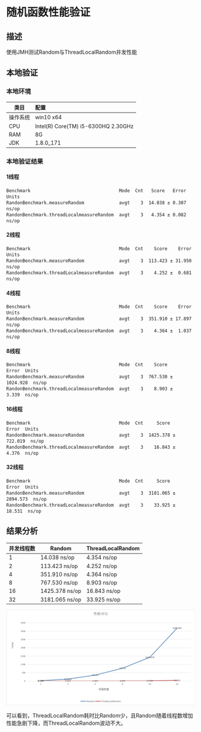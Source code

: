 # 随机函数性能验证

## 描述

使用JMH测试Random与ThreadLocalRandom并发性能



## 本地验证

### 本地环境

| 类目     | 配置                                |
| -------- | :---------------------------------- |
| 操作系统 | win10 x64                           |
| CPU      | Intel(R) Core(TM) i5-6300HQ 2.30GHz |
| RAM      | 8G                                  |
| JDK      | 1.8.0_171                           |



### 本地验证结果

#### 1线程

```
Benchmark                                 Mode  Cnt   Score   Error  Units
RandonBenchmark.measureRandom             avgt    3  14.038 ± 0.307  ns/op
RandonBenchmark.threadLocalmeasureRandom  avgt    3   4.354 ± 0.082  ns/op
```



#### 2线程

```
Benchmark                                 Mode  Cnt    Score    Error  Units
RandonBenchmark.measureRandom             avgt    3  113.423 ± 31.950  ns/op
RandonBenchmark.threadLocalmeasureRandom  avgt    3    4.252 ±  0.681  ns/op
```



#### 4线程

```
Benchmark                                 Mode  Cnt    Score    Error  Units
RandonBenchmark.measureRandom             avgt    3  351.910 ± 17.897  ns/op
RandonBenchmark.threadLocalmeasureRandom  avgt    3    4.364 ±  1.037  ns/op
```



#### 8线程

```
Benchmark                                 Mode  Cnt    Score      Error  Units
RandonBenchmark.measureRandom             avgt    3  767.530 ± 1024.928  ns/op
RandonBenchmark.threadLocalmeasureRandom  avgt    3    8.903 ±    3.339  ns/op
```



#### 16线程

```
Benchmark                                 Mode  Cnt     Score     Error  Units
RandonBenchmark.measureRandom             avgt    3  1425.378 ± 722.019  ns/op
RandonBenchmark.threadLocalmeasureRandom  avgt    3    16.843 ±   4.376  ns/op
```



#### 32线程

```
Benchmark                                 Mode  Cnt     Score      Error  Units
RandonBenchmark.measureRandom             avgt    3  3181.065 ± 2894.573  ns/op
RandonBenchmark.threadLocalmeasureRandom  avgt    3    33.925 ±   18.531  ns/op
```



## 结果分析

| 并发线程数 | Random         | ThreadLocalRandom |
| ---------- | -------------- | ----------------- |
| 1          | 14.038 ns/op   | 4.354 ns/op       |
| 2          | 113.423 ns/op  | 4.252 ns/op       |
| 4          | 351.910 ns/op  | 4.364 ns/op       |
| 8          | 767.530 ns/op  | 8.903 ns/op       |
| 16         | 1425.378 ns/op | 16.843 ns/op      |
| 32         | 3181.065 ns/op | 33.925 ns/op      |

![Random性能对比](Random性能对比.png)

可以看到，ThreadLocalRandom耗时比Random少，且Random随着线程数增加性能急剧下降，而ThreadLocalRandom波动不大。